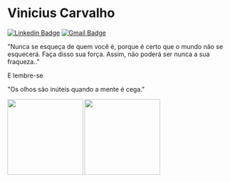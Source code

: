 # Vinicius Carvalho

[![Linkedin Badge](https://img.shields.io/badge/-Linkedin-000?style=flat-square&logo=Linkedin&logoColor=white&link=https://www.linkedin.com/in/vin%C3%ADcius-carvalho-148b15189/)](https://www.linkedin.com/in/vin%C3%ADcius-carvalho-148b15189/)
[![Gmail Badge](https://img.shields.io/badge/-Gmail-000?style=flat-square&logo=Gmail&logoColor=white&link=mailto:carvalho.viniciusluiz@gmail.com)](mailto:carvalho.viniciusluiz@gmail.com)

"Nunca se esqueça de quem você é, porque é certo que o mundo não se esquecerá. Faça disso sua força. Assim, não poderá ser nunca a sua fraqueza.."

E lembre-se

"Os olhos são inúteis quando a mente é cega."

<p align="center">
<a href="https://github.com/carvalhoviniciusluiz">
<img height="170em" align="left" src="https://github-readme-stats.vercel.app/api/top-langs/?username=carvalhoviniciusluiz&layout=compact" />
<img height="170em" align="left" src="https://github-readme-stats.vercel.app/api?username=carvalhoviniciusluiz&show_icons=true" />
</a>
</p>
